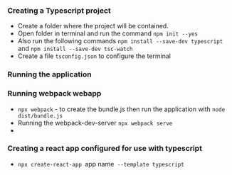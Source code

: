 ### Creating a Typescript project

- Create a folder where the project will be contained.
- Open folder in terminal and run the command `npm init --yes`
- Also run the following commands `npm install --save-dev typescript` and `npm install --save-dev tsc-watch`
- Create a file `tsconfig.json` to configure the terminal

### Running the application

### Running webpack webapp

- `npx webpack` - to create the bundle.js then run the application with `node dist/bundle.js`
- Running the webpack-dev-server `npx webpack serve`
-

### Creating a react app configured for use with typescript
- `npx create-react-app `app name` --template typescript`

